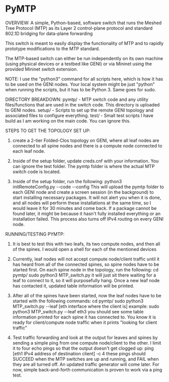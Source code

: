 # PyMTP

OVERVIEW:
A simple, Python-based, software switch that runs the Meshed Tree Protocol (MTP) as its Layer 2 control-plane protocol and standard 802.1D bridging for data-plane forwarding

This switch is meant to easily display the functionality of MTP and to rapidly prototype modifications to the MTP standard.

The MTP-based switch can either be run independently on its own machine (using physical devices or a testbed like GENI) or via Mininet using the provided Mininet switch extension.

NOTE: 
	I use the "python3" command for all scripts here, which is how it has to be used on the GENI nodes. 
	Your local system might be just "python" when running the scripts, but it has to be Python 3. Same goes for sudo.

DIRECTORY BREAKDOWN:
	pymtp/ - MTP switch code and any utility files/functions that are used in the switch code. This directory is uploaded to GENI nodes.
	setup/ - Scripts to set up the remote GENI topology and associated files to configure everything.
	test/  - Small test scripts I have build as I am working on the main code. You can ignore this.

STEPS TO GET THE TOPOLOGY SET UP:
1. create a 2-tier Folded-Clos topology on GENI, where all leaf nodes are connected to all spine nodes and there is a compute node connected to each leaf node.

2. Inside of the setup folder, update creds.cnf with your information. You can ignore the test folder. The pymtp folder is where the actual MTP switch code is
	located.

3. Inside of the setup folder, run the following:
		python3 initRemoteConfig.py --code --config
	This will upload the pymtp folder to each GENI node and create a screen session (in the background) to start installing necessary packages.
	It will not alert you when it is done, and all nodes will perform these installations at the same time, so I would leave it for 30 minutes and
	come back. If a package cannot be found later, it might be because it hasn't fully installed everything or an installation failed.
	This process also turns off IPv4 routing on every GENI node.

RUNNING/TESTING PYMTP:
1. It is best to test this with two leafs, its two compute nodes, and then all of the spines. I would open a shell for each of the mentioned devices

2. Currently, leaf nodes will not accept compute node/client traffic until it has heard from all of the connected spines, so spine nodes have to be
	started first. On each spine node in the topology, run the following:
		cd pymtp/
		sudo python3 MTP_switch.py
	it will just sit there waiting for a leaf to connect to it, so it will purposefully hang. Once a new leaf node has contacted it, updated table information
	will be printed.
	
3. After all of the spines have been started, now the leaf nodes have to be started with the following commands:
		cd pymtp/
		sudo python3 MTP_switch.py --leaf [eth interface where the client is]
			example: sudo python3 MTP_switch.py --leaf eth3
	you should see some table information printed for each spine it has connected to. You know it is ready for client/compute node traffic when it prints
	"looking for client traffic"
	
4. Test traffic forwarding and look at the output for leaves and spines by sending a simple ping from one compute node/client to the other. I limit it to
	four echo pings so that the output doesn't get clogged up:
		ping [eth1 IPv4 address of destination client] -c 4
	these pings should SUCCEED when the MTP switches are up and running, and FAIL when they are all turned off. An updated traffic generator will
	come later. For now, simple back-and-forth communication is proven to work via a ping test.